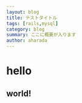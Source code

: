 ```yaml
---
layout: blog
title: テストタイトル
tags: [rails,mysql]
category: blog
summary: ここに概要が入ります
author: aharada
---
```

# hello
## world!
